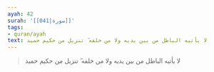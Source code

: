 ```yaml
---
ayah: 42
surah: '[[041|سورة]]'
tags:
- quran/ayah
text: لا يأتيه الباطل من بين يديه ولا من خلفه ۖ تنزيل من حكيم حميد
---
```

> لا يأتيه الباطل من بين يديه ولا من خلفه ۖ تنزيل من حكيم حميد
